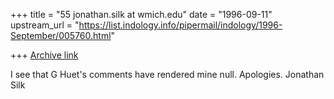 +++
title = "55 jonathan.silk at wmich.edu"
date = "1996-09-11"
upstream_url = "https://list.indology.info/pipermail/indology/1996-September/005760.html"

+++
[Archive link](https://list.indology.info/pipermail/indology/1996-September/005760.html)

I see that G Huet's comments have rendered mine null.  Apologies.
Jonathan Silk




